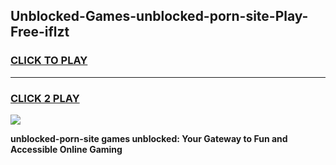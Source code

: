 
## Unblocked-Games-unblocked-porn-site-Play-Free-iflzt
<h3>
<a href="https://premium76.site?title=unblocked-porn-site&ref=20M">CLICK TO PLAY</a></h3>
<hr>

<h3>
<a href="https://premium76.site?title=unblocked-porn-site&ref=20M">CLICK 2 PLAY</a>
  
</h3>

<a href="https://premium76.site?title=unblocked-porn-site&ref=19M"><img src="https://clearcache.store/games.png"></a>


**unblocked-porn-site games unblocked: Your Gateway to Fun and Accessible Online Gaming**
